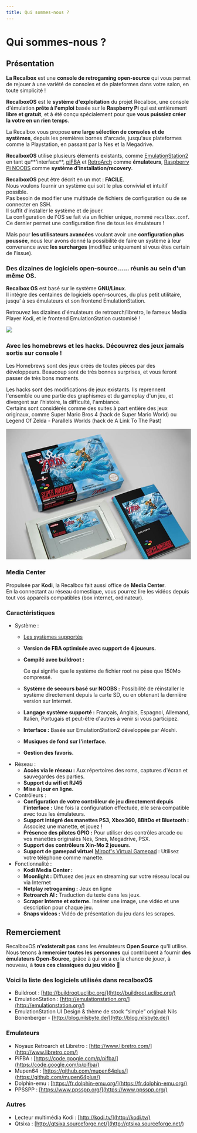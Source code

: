 ```yaml
---
title: Qui sommes-nous ?
---
```


# Qui sommes-nous ?

## Présentation

**La Recalbox** est une **console de retrogaming open-source** qui vous permet de rejouer à une variété de consoles et de plateformes dans votre salon, en toute simplicité !

**RecalboxOS** est le **système d'exploitation** du projet Recalbox, une console d'émulation **prête à l'emploi** basée sur le **Raspberry Pi** qui est entièrement **libre et gratuit**, et à été conçu spécialement pour que **vous puissiez créer la votre en un rien temps**.

La Recalbox vous propose **une large sélection de consoles et de systèmes**, depuis les premières bornes d'arcade, jusqu'aux plateformes comme la Playstation, en passant par la Nes et la Megadrive.​

**RecalboxOS** utilise plusieurs éléments existants, comme [EmulationStation2](https://github.com/Aloshi/EmulationStation) en tant qu**'interface**, [piFBA](https://github.com/digitalLumberjack/pifba) et [RetroArch](https://github.com/libretro/RetroArch) comme **émulateurs**, [Raspberry Pi NOOBS](https://github.com/raspberrypi/noobs) comme **système d'installation/recovery**.

**RecalboxOS** peut être décrit en un mot : **FACILE**.  
Nous voulons fournir un système qui soit le plus convivial et intuitif possible.  
Pas besoin de modifier une multitude de fichiers de configuration ou de se connecter en SSH.  
Il suffit d'installer le système et de jouer.  
La configuration de l'OS se fait via un fichier unique, nommé `recalbox.conf`.   
Ce dernier permet une configuration fine de tous les émulateurs !

Mais pour **les utilisateurs avancées** voulant avoir une **configuration plus poussée**, nous leur avons donné la possibilité de faire un système à leur convenance avec **les surcharges** \(modifiez uniquement si vous êtes certain de l'issue\).



### Des dizaines de logiciels open-source...... réunis au sein d'un même OS.

**Recalbox OS** est basé sur le système **GNU/Linux**.  
Il intègre des centaines de logiciels open-sources, du plus petit utilitaire, jusqu' à ses émulateurs et son frontend EmulationStation.

Retrouvez les dizaines d'émulateurs de retroarch/libretro, le fameux Media Player Kodi, et le frontend EmulationStation customisé !

![](https://www.recalbox.com/images/opensource/opensource.png)



### Avec les homebrews et les hacks. Découvrez des jeux jamais sortis sur console !

Les Homebrews sont des jeux créés de toutes pièces par des développeurs. Beaucoup sont de très bonnes surprises, et vous feront passer de très bons moments.

Les hacks sont des modifications de jeux existants. Ils reprennent l'ensemble ou une partie des graphismes et du gameplay d'un jeu, et divergent sur l'histoire, la difficulté, l'ambiance.  
Certains sont considérés comme des suites à part entière des jeux originaux, comme Super Mario Bros 4 \(hack de Super Mario World\) ou Legend Of Zelda - Parallels Worlds \(hack de A Link To The Past\)

![](/migration-images/presentation/image%20%28339%29.png)



### Media Center

Propulsée par **Kodi**, la Recalbox fait aussi office de **Media Center**.  
En la connectant au réseau domestique, vous pourrez lire les vidéos depuis tout vos appareils compatibles \(box internet, ordinateur\).



### Caractéristiques

* Système :
  * [​Les systèmes supportés](/hardware-compatibility/emulators-compatibility)
  * **Version de FBA optimisée avec support de 4 joueurs.**
  * **Compilé avec buildroot :**

    Ce qui signifie que le système de fichier root ne pèse que 150Mo compressé.

  * **Système de secours basé sur NOOBS :** Possibilité de réinstaller le système directement depuis la carte SD, ou en obtenant la dernière version sur Internet.
  * **Langage système supporté :** Français, Anglais, Espagnol, Allemand, Italien, Portugais et peut-être d'autres à venir si vous participez.
  * **Interface :** Basée sur EmulationStation2 développée par Aloshi.
  * **Musiques de fond sur l'interface.**
  * **Gestion des favoris.**
* Réseau :
  * **Accès via le réseau :** Aux répertoires des roms, captures d'écran et sauvegardes des parties.
  * **Support du wifi et RJ45**
  * **Mise à jour en ligne.**
* Contrôleurs :
  * **Configuration de votre contrôleur de jeu directement depuis l'interface :** Une fois la configuration effectuée, elle sera compatible avec tous les émulateurs.
  * **Support intégré des manettes PS3, Xbox360, 8BitDo et Bluetooth :** Associez une manette, et jouez !
  * **Présence des pilotes GPIO :** Pour utiliser des contrôles arcade ou vos manettes originales Nes, Snes, Megadrive, PSX.
  * **Support des contrôleurs Xin-Mo 2 joueurs.**
  * **Support de gamepad virtuel** [Miroof's Virtual Gamepad](https://github.com/miroof/node-virtual-gamepads) : Utilisez votre téléphone comme manette.
* Fonctionnalité :
  * **Kodi Media Center :**
  * **Moonlight :** Diffusez des jeux en streaming sur votre réseau local ou via Internet
  * **Netplay retrogaming :** Jeux en ligne
  * **Retroarch AI :** Traduction du texte dans les jeux.
  * **Scraper Interne et externe.** Insérer une image, une vidéo et une description pour chaque jeu.
  * **Snaps videos :** Vidéo de présentation du jeu dans les scrapes.

## Remerciement

RecalboxOS **n'existerait pas** sans les émulateurs **Open Source** qu'il utilise.  
Nous tenons **à remercier toutes les personnes** qui contribuent à fournir **des émulateurs Open-Source,** grâce à qui on a eu la chance de jouer, à nouveau, à **tous ces classiques du jeu vidéo** 🤩



### Voici la liste des logiciels utilisés dans recalboxOS

* Buildroot : [http://buildroot.uclibc.org/](http://buildroot.uclibc.org/)
* EmulationStation : [http://emulationstation.org/](http://emulationstation.org/)​
* EmulationStation UI Design & thème de stock “simple” original: Nils Bonenberger - [http://blog.nilsbyte.de/](http://blog.nilsbyte.de/)



### Emulateurs

* Noyaux Retroarch et Libretro : [http://www.libretro.com/](http://www.libretro.com/)
* PiFBA : [https://code.google.com/p/pifba/](https://code.google.com/p/pifba/)
* Mupen64 : [https://github.com/mupen64plus/](https://github.com/mupen64plus/)​
* Dolphin-emu : [https://fr.dolphin-emu.org/](https://fr.dolphin-emu.org/)​
* PPSSPP : [https://www.ppsspp.org/](https://www.ppsspp.org/)



### Autres

* Lecteur multimédia Kodi : [http://kodi.tv/](http://kodi.tv/)
* Qtsixa : [http://qtsixa.sourceforge.net/](http://qtsixa.sourceforge.net/)

